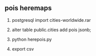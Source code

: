 ## pois heremaps

1. postgresql import cities-worldwide.rar

2. alter table public.cities add pois jsonb;

3. python herepois.py

4. export csv
